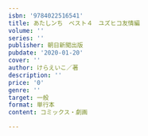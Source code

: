 ```yaml
---
isbn: '9784022516541'
title: あたしンち　ベスト４　ユズヒコ友情編
volume: ''
series: ''
publisher: 朝日新聞出版
pubdate: '2020-01-20'
cover: ''
author: けらえいこ／著
description: ''
price: '0'
genre: ''
target: 一般
format: 単行本
content: コミックス・劇画

---
```


